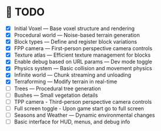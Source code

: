 # 📝 TODO

- [x] Initial Voxel — Base voxel structure and rendering
- [x] Procedural world — Noise-based terrain generation
- [x] Block types — Define and register block variations
- [x] FPP camera — First-person perspective camera controls
- [x] Texture atlas — Efficient texture management for blocks
- [x] Enable debug based on URL params — Dev mode toggle
- [x] Physics system — Basic collision and movement physics
- [x] Infinite world — Chunk streaming and unloading
- [x] Terraforming — Modify terrain in real-time
- [ ] Trees — Procedural tree generation
- [ ] Bushes — Small vegetation details
- [ ] TPP camera - Third-person perspective camera controls
- [ ] Full screen toggle - Upon game start go to full screen
- [ ] Seasons and Weather — Dynamic environmental changes
- [ ] Basic interface for HUD, menus, and debug info
